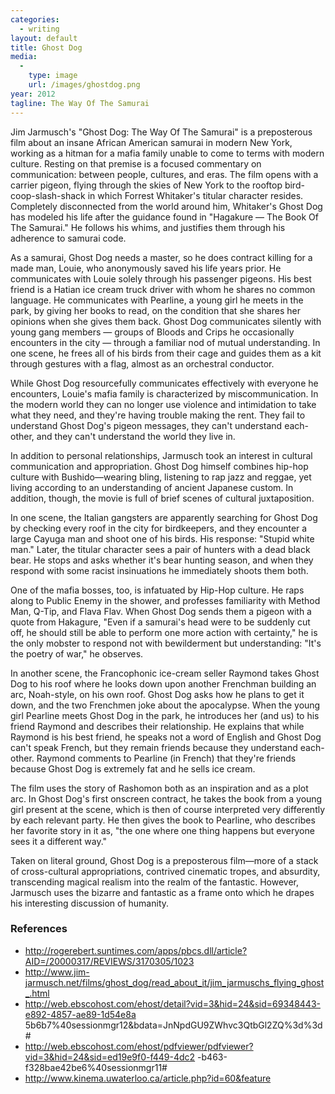 ```yaml
---
categories:
  - writing
layout: default
title: Ghost Dog
media:
  -
    type: image
    url: /images/ghostdog.png
year: 2012
tagline: The Way Of The Samurai
---
```

Jim Jarmusch's "Ghost Dog: The Way Of The Samurai" is a preposterous film about an insane African American samurai in modern New York, working as a hitman for a mafia family unable to come to terms with modern culture. Resting on that premise is a focused commentary on communication: between people, cultures, and eras. The film opens with a carrier pigeon, flying through the skies of New York to the rooftop bird-coop-slash-shack in which Forrest Whitaker's titular character resides. Completely disconnected from the world around him, Whitaker's Ghost Dog has modeled his life after the guidance found in "Hagakure — The Book Of The Samurai." He follows his whims, and justifies them through his adherence to samurai code.

<!--more-->

As a samurai, Ghost Dog needs a master, so he does contract killing for a made man, Louie, who anonymously saved his life years prior. He communicates with Louie solely through his passenger pigeons. His best friend is a Hatian ice cream truck driver with whom he shares no common language. He communicates with Pearline, a young girl he meets in the park, by giving her books to read, on the condition that she shares her opinions when she gives them back. Ghost Dog communicates silently with young gang members — groups of Bloods and Crips he occasionally encounters in the city — through a familiar nod of mutual understanding. In one scene, he frees all of his birds from their cage and guides them as a kit through gestures with a flag, almost as an orchestral conductor.

While Ghost Dog resourcefully communicates effectively with everyone he encounters, Louie's mafia family is characterized by miscommunication. In the modern world they can no longer use violence and intimidation to take what they need, and they're having trouble making the rent. They fail to understand Ghost Dog's pigeon messages, they can't understand each-other, and they can't understand the world they live in.

In addition to personal relationships, Jarmusch took an interest in cultural communication and appropriation. Ghost Dog himself combines hip-hop culture with Bushido—wearing bling, listening to rap jazz and reggae, yet living according to an understanding of ancient Japanese custom. In addition, though, the movie is full of brief scenes of cultural juxtaposition.

In one scene, the Italian gangsters are apparently searching for Ghost Dog by checking every roof in the city for birdkeepers, and they encounter a large Cayuga man and shoot one of his birds. His response: "Stupid white man." Later, the titular character sees a pair of hunters with a dead black bear. He stops and asks whether it's bear hunting season, and when they respond with some racist insinuations he immediately shoots them both.

One of the mafia bosses, too, is infatuated by Hip-Hop culture. He raps along to Public Enemy in the shower, and professes familiarity with Method Man, Q-Tip, and Flava Flav. When Ghost Dog sends them a pigeon with a quote from Hakagure, "Even if a samurai's head were to be suddenly cut off, he should still be able to perform one more action with certainty," he is the only mobster to respond not with bewilderment but understanding: "It's the poetry of war," he observes.

In another scene, the Francophonic ice-cream seller Raymond takes Ghost Dog to his roof where he looks down upon another Frenchman building an arc, Noah-style, on his own roof. Ghost Dog asks how he plans to get it down, and the two Frenchmen joke about the apocalypse. When the young girl Pearline meets Ghost Dog in the park, he introduces her (and us) to his friend Raymond and describes their relationship. He explains that while Raymond is his best friend, he speaks not a word of English and Ghost Dog can't speak French, but they remain friends because they understand each-other. Raymond comments to Pearline (in French) that they're friends because Ghost Dog is extremely fat and he sells ice cream.

The film uses the story of Rashomon both as an inspiration and as a plot arc. In Ghost Dog's first onscreen contract, he takes the book from a young girl present at the scene, which is then of course interpreted very differently by each relevant party. He then gives the book to Pearline, who describes her favorite story in it as, "the one where one thing happens but everyone sees it a different way."

Taken on literal ground, Ghost Dog is a preposterous film—more of a stack of cross-cultural appropriations, contrived cinematic tropes, and absurdity, transcending magical realism into the realm of the fantastic. However, Jarmusch uses the bizarre and fantastic as a frame onto which he drapes his interesting discussion of humanity.

### References

* http://rogerebert.suntimes.com/apps/pbcs.dll/article?AID=/20000317/REVIEWS/3170305/1023
* http://www.jim-jarmusch.net/films/ghost_dog/read_about_it/jim_jarmuschs_flying_ghost_.html
* http://web.ebscohost.com/ehost/detail?vid=3&hid=24&sid=69348443-e892-4857-ae89-1d54e8a 5b6b7%40sessionmgr12&bdata=JnNpdGU9ZWhvc3QtbGl2ZQ%3d%3d#
* http://web.ebscohost.com/ehost/pdfviewer/pdfviewer?vid=3&hid=24&sid=ed19e9f0-f449-4dc2 -b463-f328bae42be6%40sessionmgr11#
* http://www.kinema.uwaterloo.ca/article.php?id=60&feature
